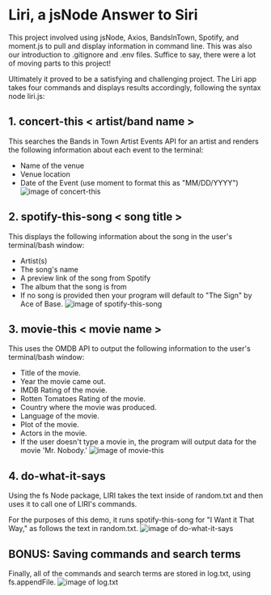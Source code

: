 # Liri, a jsNode Answer to Siri
This project involved using jsNode, Axios, BandsInTown, Spotify, and moment.js to pull and display information in command line. This was also our introduction to .gitignore and .env files. Suffice to say, there were a lot of moving parts to this project!

Ultimately it proved to be a satisfying and challenging project. The Liri app takes four commands and displays results accordingly, following the syntax node liri.js:

## 1. concert-this < artist/band name >
This searches the Bands in Town Artist Events API for an artist and renders the following information about each event to the terminal:

* Name of the venue
* Venue location
* Date of the Event (use moment to format this as "MM/DD/YYYY")
![image of concert-this](https://i.imgur.com/MLN8OCQ.png)

## 2. spotify-this-song < song title >
This displays the following information about the song in the user's terminal/bash window:

* Artist(s)
* The song's name
* A preview link of the song from Spotify
* The album that the song is from
* If no song is provided then your program will default to "The Sign" by Ace of Base.
![image of spotify-this-song](https://i.imgur.com/sBUZ6QB.png)

## 3. movie-this < movie name >
This uses the OMDB API to output the following information to the user's terminal/bash window:

* Title of the movie.
* Year the movie came out.
* IMDB Rating of the movie.
* Rotten Tomatoes Rating of the movie.
* Country where the movie was produced.
* Language of the movie.
* Plot of the movie.
* Actors in the movie.
* If the user doesn't type a movie in, the program will output data for the movie 'Mr. Nobody.'
![image of movie-this](https://i.imgur.com/z9KjXq3.png)

## 4. do-what-it-says
Using the fs Node package, LIRI takes the text inside of random.txt and then uses it to call one of LIRI's commands.

For the purposes of this demo, it runs spotify-this-song for "I Want it That Way," as follows the text in random.txt.
![image of do-what-it-says](https://i.imgur.com/0ayMJmV.png)

## BONUS: Saving commands and search terms
Finally, all of the commands and search terms are stored in log.txt, using fs.appendFile.
![image of log.txt](https://i.imgur.com/hU16itD.png)
